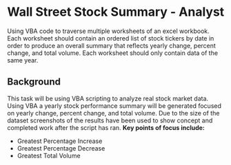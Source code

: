 # Wall Street Stock Summary - Analyst
Using VBA code to traverse multiple worksheets of an excel workbook. Each worksheet should contain an ordered list of stock tickers by date in order to produce an overall summary that reflects yearly change, percent change, and total volume. Each worksheet should only contain data of the same year.

## Background
This task will be using VBA scripting to analyze real stock market data. Using VBA a yearly stock performance summary will be generated focused on yearly change, percent change, and total volume. Due to the size of the dataset screenshots of the results have been used to show concept and completed work after the script has ran. 
**Key points of focus include:**
* Greatest Percentage Increase
* Greatest Percentage Decrease
* Greatest Total Volume
